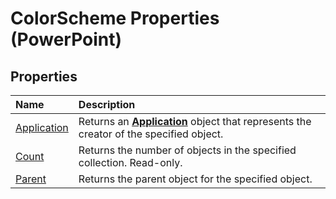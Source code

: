 
# ColorScheme Properties (PowerPoint)

## Properties



|**Name**|**Description**|
|:-----|:-----|
|[Application](708a8a21-ec76-ae63-8907-0122050a7666.md)|Returns an  **[Application](978c2b99-4271-b953-4283-73b5f3d96f41.md)** object that represents the creator of the specified object.|
|[Count](372e48be-db37-82a1-8bca-1ac71b6ae165.md)|Returns the number of objects in the specified collection. Read-only.|
|[Parent](a71aa839-3a0e-7864-4c98-4b9f65aa16d2.md)|Returns the parent object for the specified object.|
